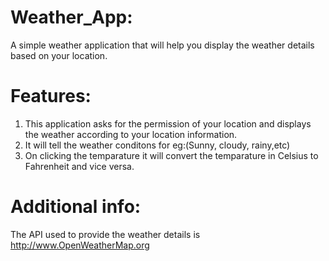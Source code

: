 # Weather_App:
A simple weather application that will help you display the weather details based on your location. 

# Features:
1) This application asks for the permission of your location and displays the  weather according to your location information.
2) It will tell the weather conditons for eg:(Sunny, cloudy, rainy,etc)
3) On clicking the temparature it will convert the temparature in Celsius to Fahrenheit and vice versa.

# Additional info:
The API used to provide the weather details is http://www.OpenWeatherMap.org
